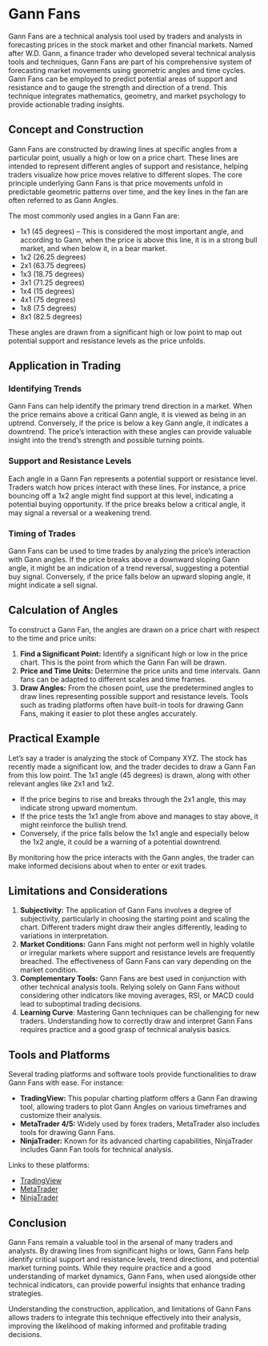 # Gann Fans

Gann Fans are a technical analysis tool used by traders and analysts in forecasting prices in the stock market and other financial markets. Named after W.D. Gann, a finance trader who developed several technical analysis tools and techniques, Gann Fans are part of his comprehensive system of forecasting market movements using geometric angles and time cycles. Gann Fans can be employed to predict potential areas of support and resistance and to gauge the strength and direction of a trend. This technique integrates mathematics, geometry, and market psychology to provide actionable trading insights.

## Concept and Construction

Gann Fans are constructed by drawing lines at specific angles from a particular point, usually a high or low on a price chart. These lines are intended to represent different angles of support and resistance, helping traders visualize how price moves relative to different slopes. The core principle underlying Gann Fans is that price movements unfold in predictable geometric patterns over time, and the key lines in the fan are often referred to as Gann Angles.

The most commonly used angles in a Gann Fan are:

- 1x1 (45 degrees) – This is considered the most important angle, and according to Gann, when the price is above this line, it is in a strong bull market, and when below it, in a bear market.
- 1x2 (26.25 degrees)
- 2x1 (63.75 degrees)
- 1x3 (18.75 degrees)
- 3x1 (71.25 degrees)
- 1x4 (15 degrees)
- 4x1 (75 degrees)
- 1x8 (7.5 degrees)
- 8x1 (82.5 degrees)

These angles are drawn from a significant high or low point to map out potential support and resistance levels as the price unfolds.

## Application in Trading

### Identifying Trends
Gann Fans can help identify the primary trend direction in a market. When the price remains above a critical Gann angle, it is viewed as being in an uptrend. Conversely, if the price is below a key Gann angle, it indicates a downtrend. The price’s interaction with these angles can provide valuable insight into the trend’s strength and possible turning points.

### Support and Resistance Levels
Each angle in a Gann Fan represents a potential support or resistance level. Traders watch how prices interact with these lines. For instance, a price bouncing off a 1x2 angle might find support at this level, indicating a potential buying opportunity. If the price breaks below a critical angle, it may signal a reversal or a weakening trend.

### Timing of Trades
Gann Fans can be used to time trades by analyzing the price’s interaction with Gann angles. If the price breaks above a downward sloping Gann angle, it might be an indication of a trend reversal, suggesting a potential buy signal. Conversely, if the price falls below an upward sloping angle, it might indicate a sell signal.

## Calculation of Angles

To construct a Gann Fan, the angles are drawn on a price chart with respect to the time and price units:

1. **Find a Significant Point:** Identify a significant high or low in the price chart. This is the point from which the Gann Fan will be drawn.
2. **Price and Time Units:** Determine the price units and time intervals. Gann fans can be adapted to different scales and time frames.
3. **Draw Angles:** From the chosen point, use the predetermined angles to draw lines representing possible support and resistance levels. Tools such as trading platforms often have built-in tools for drawing Gann Fans, making it easier to plot these angles accurately.

## Practical Example

Let’s say a trader is analyzing the stock of Company XYZ. The stock has recently made a significant low, and the trader decides to draw a Gann Fan from this low point. The 1x1 angle (45 degrees) is drawn, along with other relevant angles like 2x1 and 1x2.

- If the price begins to rise and breaks through the 2x1 angle, this may indicate strong upward momentum.
- If the price tests the 1x1 angle from above and manages to stay above, it might reinforce the bullish trend.
- Conversely, if the price falls below the 1x1 angle and especially below the 1x2 angle, it could be a warning of a potential downtrend.

By monitoring how the price interacts with the Gann angles, the trader can make informed decisions about when to enter or exit trades.

## Limitations and Considerations

1. **Subjectivity:** The application of Gann Fans involves a degree of subjectivity, particularly in choosing the starting point and scaling the chart. Different traders might draw their angles differently, leading to variations in interpretation.
2. **Market Conditions:** Gann Fans might not perform well in highly volatile or irregular markets where support and resistance levels are frequently breached. The effectiveness of Gann Fans can vary depending on the market condition.
3. **Complementary Tools:** Gann Fans are best used in conjunction with other technical analysis tools. Relying solely on Gann Fans without considering other indicators like moving averages, RSI, or MACD could lead to suboptimal trading decisions.
4. **Learning Curve**: Mastering Gann techniques can be challenging for new traders. Understanding how to correctly draw and interpret Gann Fans requires practice and a good grasp of technical analysis basics.

## Tools and Platforms

Several trading platforms and software tools provide functionalities to draw Gann Fans with ease. For instance:

- **TradingView:** This popular charting platform offers a Gann Fan drawing tool, allowing traders to plot Gann Angles on various timeframes and customize their analysis.
- **MetaTrader 4/5:** Widely used by forex traders, MetaTrader also includes tools for drawing Gann Fans.
- **NinjaTrader:** Known for its advanced charting capabilities, NinjaTrader includes Gann Fan tools for technical analysis.

Links to these platforms:
- [TradingView](https://www.tradingview.com)
- [MetaTrader](https://www.metatrader4.com/en)
- [NinjaTrader](https://ninjatrader.com/)

## Conclusion

Gann Fans remain a valuable tool in the arsenal of many traders and analysts. By drawing lines from significant highs or lows, Gann Fans help identify critical support and resistance levels, trend directions, and potential market turning points. While they require practice and a good understanding of market dynamics, Gann Fans, when used alongside other technical indicators, can provide powerful insights that enhance trading strategies.

Understanding the construction, application, and limitations of Gann Fans allows traders to integrate this technique effectively into their analysis, improving the likelihood of making informed and profitable trading decisions.